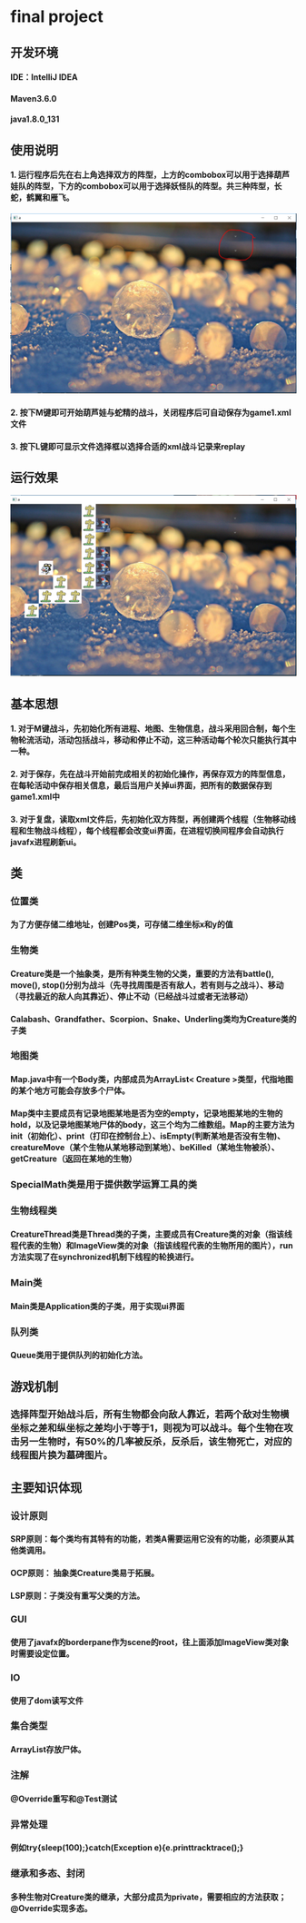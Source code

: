 # final project
## 开发环境
#### IDE：IntelliJ IDEA
#### Maven3.6.0
#### java1.8.0_131
## 使用说明
#### 1. 运行程序后先在右上角选择双方的阵型，上方的combobox可以用于选择葫芦娃队的阵型，下方的combobox可以用于选择妖怪队的阵型。共三种阵型，长蛇，鹤翼和雁飞。
![blockchain1](mdImage/1.PNG)
#### 2. 按下M键即可开始葫芦娃与蛇精的战斗，关闭程序后可自动保存为game1.xml文件
#### 3. 按下L键即可显示文件选择框以选择合适的xml战斗记录来replay
## 运行效果
![blockchain2](mdImage/2.PNG)
## 基本思想
#### 1. 对于M键战斗，先初始化所有进程、地图、生物信息，战斗采用回合制，每个生物轮流活动，活动包括战斗，移动和停止不动，这三种活动每个轮次只能执行其中一种。
#### 2. 对于保存，先在战斗开始前完成相关的初始化操作，再保存双方的阵型信息，在每轮活动中保存相关信息，最后当用户关掉ui界面，把所有的数据保存到game1.xml中
#### 3. 对于复盘，读取xml文件后，先初始化双方阵型，再创建两个线程（生物移动线程和生物战斗线程），每个线程都会改变ui界面，在进程切换间程序会自动执行javafx进程刷新ui。
## 类
### 位置类
#### 为了方便存储二维地址，创建Pos类，可存储二维坐标x和y的值
### 生物类
#### Creature类是一个抽象类，是所有种类生物的父类，重要的方法有battle(), move(), stop()分别为战斗（先寻找周围是否有敌人，若有则与之战斗）、移动（寻找最近的敌人向其靠近）、停止不动（已经战斗过或者无法移动）
#### Calabash、Grandfather、Scorpion、Snake、Underling类均为Creature类的子类
### 地图类
#### Map.java中有一个Body类，内部成员为ArrayList< Creature >类型，代指地图的某个地方可能会存放多个尸体。
#### Map类中主要成员有记录地图某地是否为空的empty，记录地图某地的生物的hold，以及记录地图某地尸体的body，这三个均为二维数组。Map的主要方法为init（初始化）、print（打印在控制台上）、isEmpty(判断某地是否没有生物)、creatureMove（某个生物从某地移动到某地）、beKilled（某地生物被杀）、getCreature（返回在某地的生物）
### SpecialMath类是用于提供数学运算工具的类
### 生物线程类
#### CreatureThread类是Thread类的子类，主要成员有Creature类的对象（指该线程代表的生物）和ImageView类的对象（指该线程代表的生物所用的图片），run方法实现了在synchronized机制下线程的轮换进行。
### Main类
#### Main类是Application类的子类，用于实现ui界面
### 队列类
#### Queue类用于提供队列的初始化方法。
## 游戏机制
### 选择阵型开始战斗后，所有生物都会向敌人靠近，若两个敌对生物横坐标之差和纵坐标之差均小于等于1，则视为可以战斗。每个生物在攻击另一生物时，有50%的几率被反杀，反杀后，该生物死亡，对应的线程图片换为墓碑图片。
## 主要知识体现
### 设计原则
#### SRP原则：每个类均有其特有的功能，若类A需要运用它没有的功能，必须要从其他类调用。
#### OCP原则： 抽象类Creature类易于拓展。
#### LSP原则：子类没有重写父类的方法。
### GUI
#### 使用了javafx的borderpane作为scene的root，往上面添加ImageView类对象时需要设定位置。
### IO
#### 使用了dom读写文件
### 集合类型
#### ArrayList<creature>存放尸体。
### 注解
#### @Override重写和@Test测试
###  异常处理
####  例如try{sleep(100);}catch(Exception e){e.printtracktrace();}
###  继承和多态、封闭
####  多种生物对Creature类的继承，大部分成员为private，需要相应的方法获取；@Override实现多态。
